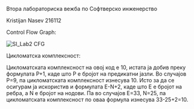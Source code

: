 Втора лабораториска вежба по Софтверско инженерство

Kristijan Nasev 216112

Control Flow Graph:

![SI_Lab2 CFG](https://github.com/Kristijan-Nasev/SI_2024_lab2_216112/assets/149332515/77d4c2f9-0ed6-4cba-8553-ee6f5f3f48a1)

Цикломатска комплексност:

Цикломатската комплексност на овој код е 10, истата ја добив преку формулата P+1, каде што P е бројот на предикатни јазли. Во случајoв P=9, па цикломатската комплексност изнесува 10.
Исто за да се осигурам ја искористив и формулата E-N+2, каде што E е бројот на ребра, а N е бројот на нодови. Па во случајов E=33, N=25, па цикломатската комплексност по оваа формула изнесува 33-25+2=10.
